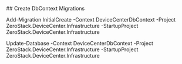 ﻿﻿## Create DbContext Migrations

Add-Migration InitialCreate -Context DeviceCenterDbContext -Project ZeroStack.DeviceCenter.Infrastructure -StartupProject ZeroStack.DeviceCenter.Infrastructure

Update-Database -Context DeviceCenterDbContext -Project ZeroStack.DeviceCenter.Infrastructure -StartupProject ZeroStack.DeviceCenter.Infrastructure




